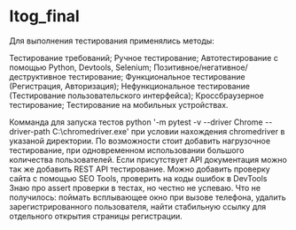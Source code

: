 # Itog_final
Для выполнения тестирования применялись методы:

Тестирование требований;
Ручное тестирование;
Автотестирование с помощью Python, Devtools, Selenium;
Позитивное/негативное/деструктивное тестирование;
Функциональное тестирование (Регистрация, Авторизация);
Нефункциональное тестирование (Тестирование пользовательского интерфейса);
Кроссбраузерное тестирование;
Тестирование на мобильных устройствах.

Комманда для запуска тестов python '-m pytest -v --driver Chrome --driver-path C:\chromedriver.exe' при условии нахождения chromedriver в указаной директории. 
По возможности стоит добавить нагрузочное тестирование, при одновременном использовании большого количества пользователей. Если присутствует API документация можно так же добавить REST API тестирование. Можно добавить проверку сайта с помощью SEO Tools, проверить на коды ошибок в DevTools Знаю про assert проверки в тестах, но честно не успеваю. Что не получилось:
поймать всплывающее окно при вызове телефона, удалить зарегистрированного пользователя, найти стабильную ссылку для отдельного открытия страницы регистрации.
